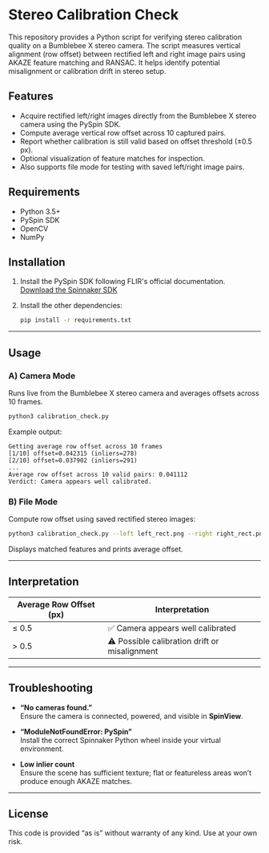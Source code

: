 
# Stereo Calibration Check

This repository provides a Python script for verifying stereo calibration quality on a Bumblebee X stereo camera.
The script measures vertical alignment (row offset) between rectified left and right image pairs using AKAZE feature matching and RANSAC.
It helps identify potential misalignment or calibration drift in stereo setup.

## Features

- Acquire rectified left/right images directly from the Bumblebee X stereo camera using the PySpin SDK.
- Compute average vertical row offset across 10 captured pairs.
- Report whether calibration is still valid based on offset threshold (±0.5 px).
- Optional visualization of feature matches for inspection.
- Also supports file mode for testing with saved left/right image pairs.

## Requirements

- Python 3.5+
- PySpin SDK
- OpenCV
- NumPy

## Installation


1. Install the PySpin SDK following FLIR's official documentation.  
   [Download the Spinnaker SDK](https://www.teledynevisionsolutions.com/support/support-center/software-firmware-downloads/iis/spinnaker-sdk-download/spinnaker-sdk--download-files/?pn=Spinnaker+SDK&vn=Spinnaker+SDK)

2. Install the other dependencies:

   ```bash
   pip install -r requirements.txt
   ```

---

## Usage

### A) **Camera Mode**
Runs live from the Bumblebee X stereo camera and averages offsets across 10 frames.

```bash
python3 calibration_check.py
```

Example output:
```
Getting average row offset across 10 frames
[1/10] offset=0.042315 (inliers=278)
[2/10] offset=0.037902 (inliers=291)
...
Average row offset across 10 valid pairs: 0.041112
Verdict: Camera appears well calibrated.
```

### B) **File Mode**
Compute row offset using saved rectified stereo images:
```bash
python3 calibration_check.py --left left_rect.png --right right_rect.png --show
```
Displays matched features and prints average offset.

---

## Interpretation

| **Average Row Offset (px)** | **Interpretation** |
|------------------------------|--------------------|
| ≤ 0.5 | ✅ Camera appears well calibrated |
| > 0.5 | ⚠️ Possible calibration drift or misalignment |

---

## Troubleshooting

- **“No cameras found.”**  
  Ensure the camera is connected, powered, and visible in **SpinView**.

- **“ModuleNotFoundError: PySpin”**  
  Install the correct Spinnaker Python wheel inside your virtual environment.

- **Low inlier count**  
  Ensure the scene has sufficient texture; flat or featureless areas won’t produce enough AKAZE matches.

---

## License
This code is provided “as is” without warranty of any kind. Use at your own risk.

